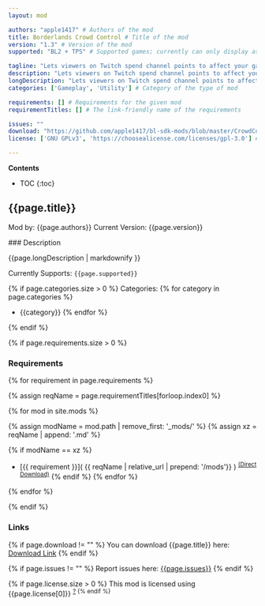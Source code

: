 ```yaml
---
layout: mod

authors: "apple1417" # Authors of the mod
title: Borderlands Crowd Control # Title of the mod
version: "1.3" # Version of the mod
supported: "BL2 + TPS" # Supported games; currently can only display as "BL2", "BL2 + TPS", or "TPS"

tagline: "Lets viewers on Twitch spend channel points to affect your game." # A short description of the mod itself.
description: "Lets viewers on Twitch spend channel points to affect your game." # This is set in order to keep the SEO proper
longDescription: "Lets viewers on Twitch spend channel points to affect your game.\n\nInstallation is more involved than other mods, please refer to the [readme](https://github.com/apple1417/bl-sdk-mods/blob/master/CrowdControl/Readme.md).\nThese instructions are included in the download, and are thus not duplicated here to prevent two copies getting out of sync.\n\nA list of the default effects is available [here](https://github.com/apple1417/bl-sdk-mods/blob/master/CrowdControl/Effects.md)." # Description of what the mod can do
categories: ['Gameplay', 'Utility'] # Category of the type of mod

requirements: [] # Requirements for the given mod
requirementTitles: [] # The link-friendly name of the requirements

issues: ""
download: "https://github.com/apple1417/bl-sdk-mods/blob/master/CrowdControl/Readme.md"
license: ['GNU GPLv3', 'https://choosealicense.com/licenses/gpl-3.0'] # License name, link about the license from https://choosealicense.com/

---
```

**Contents**
* TOC
{:toc}

## {{page.title}}

Mod by: {{page.authors}}
Current Version: {{page.version}}

<p></p>
### Description

{{page.longDescription | markdownify }}

Currently Supports: `{{page.supported}}`

{% if page.categories.size > 0 %}
Categories:
{% for category in page.categories %}
  * {{category}}
{% endfor %}
<p></p>
{% endif %}

{% if page.requirements.size > 0 %}
### Requirements

{% for requirement in page.requirements %}

{% assign reqName = page.requirementTitles[forloop.index0] %}

{% for mod in site.mods %}

{% assign modName = mod.path | remove_first: '_mods/' %}
{% assign xz = reqName | append: '.md' %}

{% if modName == xz %}
* [{{ requirement }}]( {{ reqName | relative_url | prepend: '/mods'}} ) <sup>[(Direct Download)]({{mod.download}})</sup>
{% endif %}
{% endfor %}

{% endfor %}
<p></p>
{% endif %}

### Links

{% if page.download != "" %}
You can download {{page.title}} here: [Download Link]({{page.download}})
{% endif %}

{% if page.issues != "" %}
Report issues here: [{{page.issues}}]({{page.issues}})
{% endif %}

{% if page.license.size > 0 %}
This mod is licensed using {{page.license[0]}} <sup>[?]({{page.license[1]}})
{% endif %}